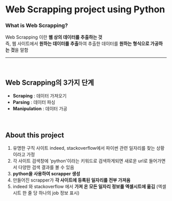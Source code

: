 

# Web Scrapping project using Python


### What is Web Scrapping?

Web Scrapping 이란 **웹 상의 데이터를 추출하는 것**<br>
즉, 웹 사이트에서 **원하는 데이터를 추출**하여
추출한 데이터를 **원하는 형식으로 가공하는 것**을 말함

***
<br>

## Web Scrapping의 3가지 단계

* **Scraping** : 데이터 가져오기 
* **Parsing** : 데이터 파싱
* **Manipulation** : 데이터 가공

<br>

## About this project

1. 유명한 구직 사이트 indeed, stackoverflow에서 파이썬 관련 일자리를 찾는 상황이라고 가정<br>
2. 각 사이트 검색창에 'python'이라는 키워드로 검색하게되면 새로운 url로 들어가면서 다양한 검색 결과를 볼 수 있음<br>
3. **python을 사용하여 scrapper 생성**<br>
4. 만들어진 scrapper가 **각 사이트에 등록된 일자리를 전부 가져옴** <br>
5. indeed 와 stackoverflow 에서 **가져 온 모든 일자리 정보를 엑셀시트에 옮김**
(엑셀 시트 한 줄 당 하나의 job 정보 표시)


<br>












